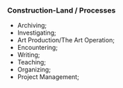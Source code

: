 ### Construction-Land / Processes
* Archiving;
* Investigating;
* Art Production/The Art Operation;
* Encountering;
* Writing;
* Teaching;
* Organizing;
* Project Management;
